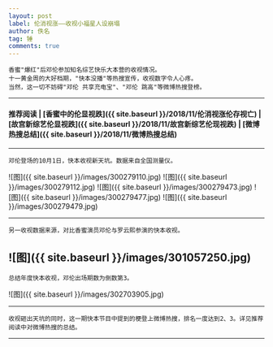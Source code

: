 ```yaml
---
layout: post
label: 伦消视涨——收视小福星人设崩塌
author: 佚名
tag: 锤
comments: true
---
```


    香蜜"爆红"后邓伦参加知名综艺快乐大本营的收视情况。
    十一黄金周的大好档期，"快本没播"等热搜宣传，收视数字令人心疼。
    当然，这一切不妨碍"邓伦 共享充电宝"、"邓伦 跳高"等微博热搜登榜。

---
#### 推荐阅读 | [香蜜中的伦显视跌]({{ site.baseurl }}/2018/11/伦消视涨伦存视亡) | [故宫新综艺伦显视跌]({{ site.baseurl }}/2018/11/故宫新综艺伦现视跌) | [微博热搜总结]({{ site.baseurl }}/2018/11/微博热搜总结)
---

<a class="anchor" name="dxjja"></a>

    邓伦登场的10月1日，快本收视新天坑。数据来自全国测量仪。

![图]({{ site.baseurl }}/images/300279110.jpg)
![图]({{ site.baseurl }}/images/300279112.jpg)
![图]({{ site.baseurl }}/images/300279473.jpg)
![图]({{ site.baseurl }}/images/300279477.jpg)
![图]({{ site.baseurl }}/images/300279479.jpg)

---

    另一收视数据来源，对比香蜜演员邓伦与罗云熙参演的快本收视。

![图]({{ site.baseurl }}/images/301057250.jpg)
---

    总结年度快本收视，邓伦出场期数为倒数第3。

![图]({{ site.baseurl }}/images/302703905.jpg)


---

<a class="anchor" name="dxjjb"></a>

    收视砸出天坑的同时，这一期快本节目中提到的梗登上微博热搜，排名一度达到2、3。详见推荐阅读中对微博热搜的总结。


---


